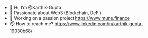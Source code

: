 - 👋 Hi, I’m @Karthik-Gupta
- 👀 Passionate about Web3 (Blockchain, DeFi)
- 🌱 Working on a passion project https://www.mune.finance
- 📫 How to reach me? https://www.linkedin.com/in/karthik-gupta-19030b68/

<!---
Karthik-Gupta/Karthik-Gupta is a ✨ special ✨ repository because its `README.md` (this file) appears on your GitHub profile.
You can click the Preview link to take a look at your changes.
--->
